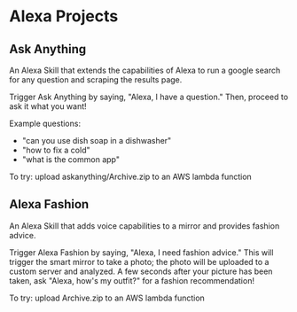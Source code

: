 Alexa Projects
==============

Ask Anything
------------
An Alexa Skill that extends the capabilities of Alexa to run a google search for any question and scraping the results page.  

Trigger Ask Anything by saying, "Alexa, I have a question." Then, proceed to ask it what you want!  

Example questions:  
- "can you use dish soap in a dishwasher"
- "how to fix a cold"
- "what is the common app"

To try: upload askanything/Archive.zip to an AWS lambda function


Alexa Fashion
-------------
An Alexa Skill that adds voice capabilities to a mirror and provides fashion advice.  

Trigger Alexa Fashion by saying, "Alexa, I need fashion advice." This will trigger the smart mirror to take a photo; the photo will be uploaded to a custom server and analyzed. A few seconds after your picture has been taken, ask "Alexa, how's my outfit?" for a fashion recommendation!  

To try: upload Archive.zip to an AWS lambda function
